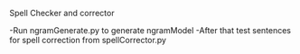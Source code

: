 Spell Checker and corrector

-Run ngramGenerate.py to generate ngramModel
-After that test sentences for spell correction from spellCorrector.py
